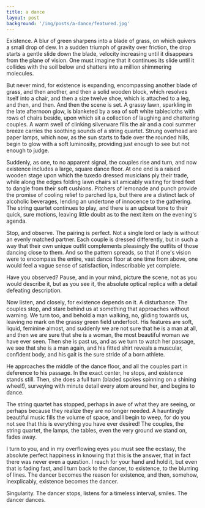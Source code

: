 ```yaml
---
title: a dance
layout: post
background: '/img/posts/a-dance/featured.jpg'
---
```


Existence. A blur of green sharpens into a blade of grass, on which quivers a small drop of dew. In a sudden triumph of gravity over friction, the drop starts a gentle slide down the blade, velocity increasing until it disappears from the plane of vision. One must imagine that it continues its slide until it collides with the soil below and shatters into a million shimmering molecules.

But never mind, for existence is expanding, encompassing another blade of grass, and then another, and then a solid wooden block, which resolves itself into a chair, and then a size twelve shoe, which is attached to a leg, and then, and then. And then the scene is set. A grassy lawn, sparkling in the late afternoon glow, is blanketed by a sea of soft white tablecloths with rows of chairs beside, upon which sit a collection of laughing and chattering couples. A warm swell of clinking silverware fills the air and a cool summer breeze carries the soothing sounds of a string quartet. Strung overhead are paper lamps, which now, as the sun starts to fade over the rounded hills, begin to glow with a soft luminosity, providing just enough to see but not enough to judge.

Suddenly, as one, to no apparent signal, the couples rise and turn, and now existence includes a large, square dance floor. At one end is a raised wooden stage upon which the tuxedo dressed musicians ply their trade, while along the edges folding lawn chairs sit amicably waiting for tired feet to dangle from their soft cushions. Pitchers of lemonade and punch provide the promise of cooling relief to parched lips, but there are a distinct lack of alcoholic beverages, lending an undertone of innocence to the gathering. The string quartet continues to play, and there is an upbeat tone to their quick, sure motions, leaving little doubt as to the next item on the evening's agenda.

Stop, and observe. The pairing is perfect. Not a single lord or lady is without an evenly matched partner. Each couple is dressed differently, but in such a way that their own unique outfit complements pleasingly the outfits of those dancing close to them. And so the pattern spreads, so that if one's vision were to encompass the entire, vast dance floor at one time from above, one would feel a vague sense of satisfaction, indescribable yet complete.

Have you observed? Pause, and in your mind, picture the scene, not as you would describe it, but as you see it, the absolute optical replica with a detail defeating description.

Now listen, and closely, for existence depends on it. A disturbance. The couples stop, and stare behind us at something that approaches without warning. We turn too, and behold a man walking, no, gliding towards us, leaving no mark on the grassy green field underfoot. His features are soft, liquid, feminine almost, and suddenly we are not sure that he is a man at all, and then we are sure that she is a woman, the most beautiful woman we have ever seen. Then she is past us, and as we turn to watch her passage, we see that she is a man again, and his fitted shirt reveals a muscular, confident body, and his gait is the sure stride of a born athlete.

He approaches the middle of the dance floor, and all the couples part in deference to his passage. In the exact center, he stops, and existence stands still. Then, she does a full turn (bladed spokes spinning on a shining wheel!), surveying with minute detail every atom around her, and begins to dance.

The string quartet has stopped, perhaps in awe of what they are seeing, or perhaps because they realize they are no longer needed. A hauntingly beautiful music fills the volume of space, and I begin to weep, for do you not see that this is everything you have ever desired! The couples, the string quartet, the lamps, the tables, even the very ground we stand on, fades away.

I turn to you, and in my overflowing eyes you must see the ecstasy, the absolute perfect happiness in knowing that this is the answer, that in fact there was never even a question. I reach for your hand and hold it, but even that is fading fast, and I turn back to the dancer, to existence, to the blurring of lines. The dancer becomes the reason for existence, and then, somehow, inexplicably, existence becomes the dancer.

Singularity. The dancer stops, listens for a timeless interval, smiles. The dancer dances.
